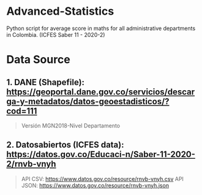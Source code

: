 # Advanced-Statistics
Python script for average score in maths for all administrative departments in Colombia. (ICFES Saber 11 - 2020-2)

# Data Source

## 1. DANE (Shapefile): https://geoportal.dane.gov.co/servicios/descarga-y-metadatos/datos-geoestadisticos/?cod=111
> Versión MGN2018-Nivel Departamento

## 2. Datosabiertos (ICFES data): https://datos.gov.co/Educaci-n/Saber-11-2020-2/rnvb-vnyh
> API CSV: https://www.datos.gov.co/resource/rnvb-vnyh.csv
> API JSON: https://www.datos.gov.co/resource/rnvb-vnyh.json
